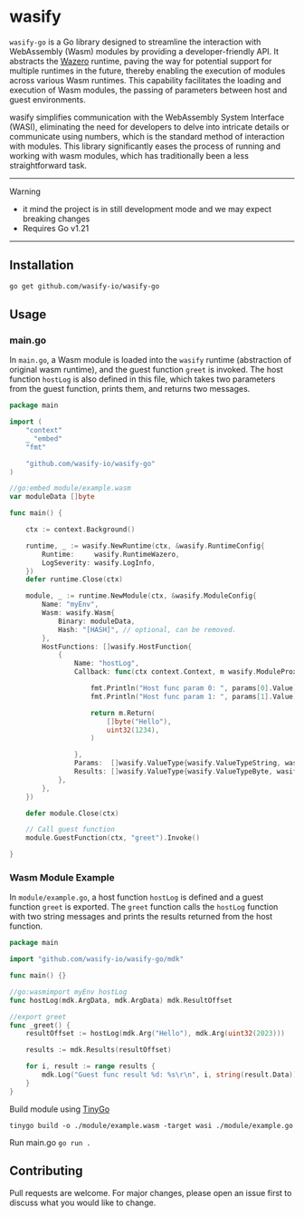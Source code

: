 # wasify

`wasify-go` is a Go library designed to streamline the interaction with WebAssembly (Wasm) modules by providing a developer-friendly API. It abstracts the [Wazero](https://github.com/tetratelabs/wazero) runtime, paving the way for potential support for multiple runtimes in the future, thereby enabling the execution of modules across various Wasm runtimes. This capability facilitates the loading and execution of Wasm modules, the passing of parameters between host and guest environments.

wasify simplifies communication with the WebAssembly System Interface (WASI), eliminating the need for developers to delve into intricate details or communicate using numbers, which is the standard method of interaction with modules. This library significantly eases the process of running and working with wasm modules, which has traditionally been a less straightforward task.


---
> [!WARNING]
> - it mind the project is in still development mode and we may expect breaking changes
> - Requires Go v1.21

---
## Installation

```bash
go get github.com/wasify-io/wasify-go
```

## Usage

### main.go

In `main.go`, a Wasm module is loaded into the `wasify` runtime (abstraction of original wasm runtime), and the guest function `greet` is invoked. The host function `hostLog` is also defined in this file, which takes two parameters from the guest function, prints them, and returns two messages.

```go
package main

import (
    "context"
    _ "embed"
    "fmt"

    "github.com/wasify-io/wasify-go"
)

//go:embed module/example.wasm
var moduleData []byte

func main() {

    ctx := context.Background()

    runtime, _ := wasify.NewRuntime(ctx, &wasify.RuntimeConfig{
        Runtime:     wasify.RuntimeWazero,
        LogSeverity: wasify.LogInfo,
    })
    defer runtime.Close(ctx)

    module, _ := runtime.NewModule(ctx, &wasify.ModuleConfig{
        Name: "myEnv",
        Wasm: wasify.Wasm{
            Binary: moduleData,
            Hash: "[HASH]", // optional, can be removed.
        },
        HostFunctions: []wasify.HostFunction{
            {
                Name: "hostLog",
                Callback: func(ctx context.Context, m wasify.ModuleProxy, params wasify.Params) wasify.Results {

                    fmt.Println("Host func param 0: ", params[0].Value)
                    fmt.Println("Host func param 1: ", params[1].Value)

                    return m.Return(
                        []byte("Hello"),
                        uint32(1234),
                    )

                },
                Params:  []wasify.ValueType{wasify.ValueTypeString, wasify.ValueTypeI32},
                Results: []wasify.ValueType{wasify.ValueTypeByte, wasify.ValueTypeI32},
            },
        },
    })

    defer module.Close(ctx)

    // Call guest function
    module.GuestFunction(ctx, "greet").Invoke()

}
```

### Wasm Module Example

In `module/example.go`, a host function `hostLog` is defined and a guest function `greet` is exported. The `greet` function calls the `hostLog` function with two string messages and prints the results returned from the host function.

```go
package main

import "github.com/wasify-io/wasify-go/mdk"

func main() {}

//go:wasmimport myEnv hostLog
func hostLog(mdk.ArgData, mdk.ArgData) mdk.ResultOffset

//export greet
func _greet() {
    resultOffset := hostLog(mdk.Arg("Hello"), mdk.Arg(uint32(2023)))

    results := mdk.Results(resultOffset)

    for i, result := range results {
        mdk.Log("Guest func result %d: %s\r\n", i, string(result.Data))
    }
}
```

Build module using [TinyGo](https://tinygo.org/)
```
tinygo build -o ./module/example.wasm -target wasi ./module/example.go
```

Run main.go `go run .`

## Contributing

Pull requests are welcome. For major changes, please open an issue first to discuss what you would like to change.

